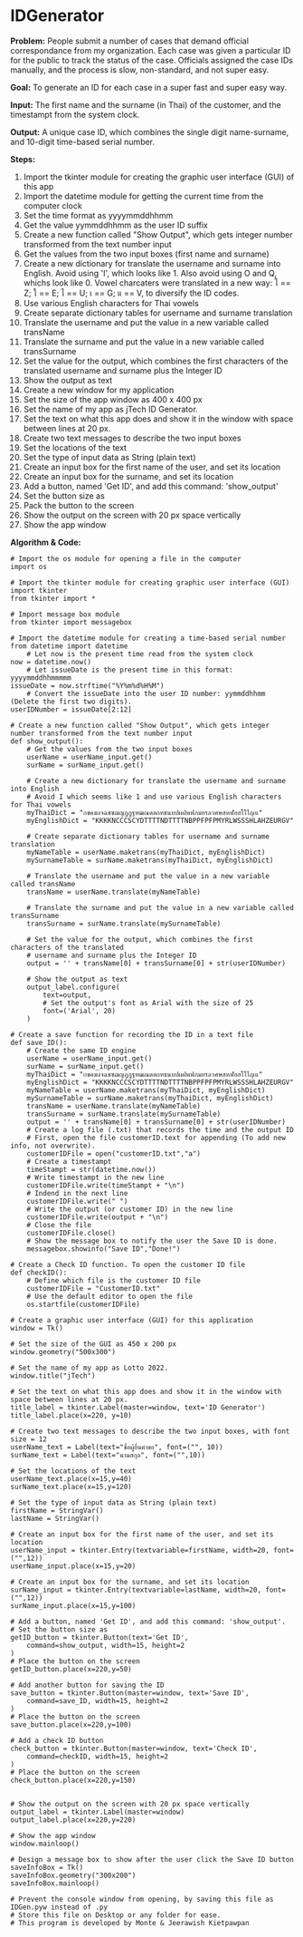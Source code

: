 # IDGenerator

__Problem:__ People submit a number of cases that demand official correspondance from my organization. Each case was given a particular ID for the public to track the status of the case. Officials assigned the case IDs manually, and the process is slow, non-standard, and not super easy.  

__Goal:__ To generate an ID for each case in a super fast and super easy way.  

__Input:__ The first name and the surname (in Thai) of the customer, and the timestampt from the system clock.

__Output:__ A unique case ID, which combines the single digit name-surname, and 10-digit time-based serial number. 

__Steps:__

1. Import the tkinter module for creating the graphic user interface (GUI) of this app
2. Import the datetime module for getting the current time from the computer clock
3. Set the time format as yyyymmddhhmm
4. Get the value yymmddhhmm as the user ID suffix
5. Create a new function called "Show Output", which gets integer number transformed from the text number input
6. Get the values from the two input boxes (first name and surname)
7. Create a new dictionary for translate the username and surname into English. Avoid using 'I', which looks like 1. Also avoid using O and Q, whichs look like 0. Vowel charcaters were translated in a new way: โ == Z; ใ == E; ไ == U; เ == G; แ == V, to diversify the ID codes.
8. Use various English characters for Thai vowels
9. Create separate dictionary tables for username and surname translation
10. Translate the username and put the value in a new variable called transName
11. Translate the surname and put the value in a new variable called transSurname
12. Set the value for the output, which combines the first characters of the translated username and surname plus the Integer ID
13. Show the output as text
14. Create a new window for my application
15. Set the size of the app window as 400 x 400 px
16. Set the name of my app as jTech ID Generator.
17. Set the text on what this app does and show it in the window with space between lines at 20 px.
18. Create two text messages to describe the two input boxes
19. Set the locations of the text
20. Set the type of input data as String (plain text)
21. Create an input box for the first name of the user, and set its location
22. Create an input box for the surname, and set its location
23. Add a button, named 'Get ID', and add this command: 'show_output'
24. Set the button size as
25. Pack the button to the screen
26. Show the output on the screen with 20 px space vertically
27. Show the app window

__Algorithm & Code:__
```
# Import the os module for opening a file in the computer
import os

# Import the tkinter module for creating graphic user interface (GUI)
import tkinter
from tkinter import *

# Import message box module
from tkinter import messagebox

# Import the datetime module for creating a time-based serial number
from datetime import datetime
    # Let now is the present time read from the system clock
now = datetime.now()
    # Let issueDate is the present time in this format: yyyymmddhhmmmmm
issueDate = now.strftime("%Y%m%d%H%M")
    # Convert the issueDate into the user ID number: yymmddhhmm (Delete the first two digits).
userIDNumber = issueDate[2:12]

# Create a new function called "Show Output", which gets integer number transformed from the text number input
def show_output():
    # Get the values from the two input boxes
    userName = userName_input.get()
    surName = surName_input.get()

    # Create a new dictionary for translate the username and surname into English
    # Avoid I which seems like 1 and use various English characters for Thai vowels
    myThaiDict = "กขคฆงจฉชซฌญฎฏฐฑฒณดตถทธนบปผฝพฟภมยรลวศษสหฬอฮโใไฤเแ"
    myEnglishDict = "KKKKNCCCSCYDTTTTNDTTTTNBPPFPFPMYRLWSSSHLAHZEURGV"

    # Create separate dictionary tables for username and surname translation
    myNameTable = userName.maketrans(myThaiDict, myEnglishDict)
    mySurnameTable = surName.maketrans(myThaiDict, myEnglishDict)

    # Translate the username and put the value in a new variable called transName
    transName = userName.translate(myNameTable)

    # Translate the surname and put the value in a new variable called transSurname
    transSurname = surName.translate(mySurnameTable)

    # Set the value for the output, which combines the first characters of the translated
    # username and surname plus the Integer ID
    output = '' + transName[0] + transSurname[0] + str(userIDNumber)

    # Show the output as text
    output_label.configure(
        text=output,
        # Set the output's font as Arial with the size of 25
        font=('Arial', 20)
    )

# Create a save function for recording the ID in a text file
def save_ID():
    # Create the same ID engine
    userName = userName_input.get()
    surName = surName_input.get()
    myThaiDict = "กขคฆงจฉชซฌญฎฏฐฑฒณดตถทธนบปผฝพฟภมยรลวศษสหฬอฮโใไฤเแ"
    myEnglishDict = "KKKKNCCCSCYDTTTTNDTTTTNBPPFPFPMYRLWSSSHLAHZEURGV"
    myNameTable = userName.maketrans(myThaiDict, myEnglishDict)
    mySurnameTable = surName.maketrans(myThaiDict, myEnglishDict)
    transName = userName.translate(myNameTable)
    transSurname = surName.translate(mySurnameTable)
    output = '' + transName[0] + transSurname[0] + str(userIDNumber)
    # Create a log file (.txt) that records the time and the output ID
    # First, open the file customerID.text for appending (To add new info, not overwrite).
    customerIDFile = open("customerID.txt","a")
    # Create a timestampt
    timeStampt = str(datetime.now())
    # Write timestampt in the new line
    customerIDFile.write(timeStampt + "\n")
    # Indend in the next line
    customerIDFile.write(" ")
    # Write the output (or customer ID) in the new line
    customerIDFile.write(output + "\n")
    # Close the file
    customerIDFile.close()
    # Show the message box to notify the user the Save ID is done.
    messagebox.showinfo("Save ID","Done!")

# Create a Check ID function. To open the customer ID file
def checkID():
    # Define which file is the customer ID file
    customerIDFile = "CustomerID.txt"
    # Use the default editor to open the file
    os.startfile(customerIDFile)

# Create a graphic user interface (GUI) for this application
window = Tk()

# Set the size of the GUI as 450 x 200 px
window.geometry("500x300")

# Set the name of my app as Lotto 2022.
window.title("jTech")

# Set the text on what this app does and show it in the window with space between lines at 20 px.
title_label = tkinter.Label(master=window, text='ID Generator')
title_label.place(x=220, y=10)

# Create two text messages to describe the two input boxes, with font size = 12
userName_text = Label(text="ชื่อผู้ยื่นคำขอ", font=("", 10))
surName_text = Label(text="นามสกุล", font=("",10))

# Set the locations of the text
userName_text.place(x=15,y=40)
surName_text.place(x=15,y=120)

# Set the type of input data as String (plain text)
firstName = StringVar()
lastName = StringVar()

# Create an input box for the first name of the user, and set its location
userName_input = tkinter.Entry(textvariable=firstName, width=20, font=("",12))
userName_input.place(x=15,y=20)

# Create an input box for the surname, and set its location
surName_input = tkinter.Entry(textvariable=lastName, width=20, font=("",12))
surName_input.place(x=15,y=100)

# Add a button, named 'Get ID', and add this command: 'show_output'.
# Set the button size as
getID_button = tkinter.Button(text='Get ID',
    command=show_output, width=15, height=2
)
# Place the button on the screen
getID_button.place(x=220,y=50)

# Add another button for saving the ID
save_button = tkinter.Button(master=window, text='Save ID',
    command=save_ID, width=15, height=2
)
# Place the button on the screen
save_button.place(x=220,y=100)

# Add a check ID button
check_button = tkinter.Button(master=window, text='Check ID',
    command=checkID, width=15, height=2
)
# Place the button on the screen
check_button.place(x=220,y=150)


# Show the output on the screen with 20 px space vertically
output_label = tkinter.Label(master=window)
output_label.place(x=220,y=220)

# Show the app window
window.mainloop()

# Design a message box to show after the user click the Save ID button
saveInfoBox = Tk()
saveInfoBox.geometry("300x200")
saveInfoBox.mainloop()

# Prevent the console window from opening, by saving this file as IDGen.pyw instead of .py
# Store this file on Desktop or any folder for ease.
# This program is developed by Monte & Jeerawish Kietpawpan
```
